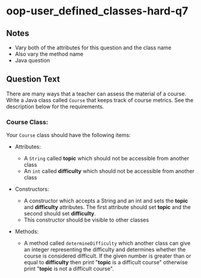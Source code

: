 # oop-user_defined_classes-hard-q7

## Notes

- Vary both of the attributes for this question and the class name
- Also vary the method name
- Java question

## Question Text

There are many ways that a teacher can assess the material of a course. Write a Java class called `Course` that keeps 
track of course metrics. See the description below for the requirements.

### Course Class:

Your `Course` class should have the following items:

- Attributes:
    - A `String` called **topic** which should not be accessible from another class
    - An `int` called **difficulty** which should not be accessible from another class

- Constructors:
    - A constructor which accepts a String and an int and sets the **topic** and **difficulty** attributes. The first 
      attribute should set **topic** and the second should set **difficulty**.
    - This constructor should be visible to other classes

- Methods:
    - A method called `determineDifficulty` which another class can give an integer representing the difficulty and 
      determines whether the course is considered difficult. If the given number is greater than or equal to 
      **difficulty** then print "**topic** is a difficult course" otherwise print "**topic** is not a difficult course".
